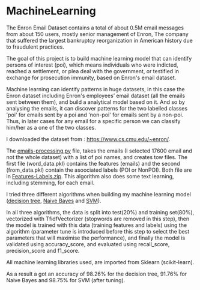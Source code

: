 # MachineLearning

The Enron Email Dataset contains a total of about 0.5M email messages from about 150 users, mostly senior management of Enron, The company that suffered the largest bankruptcy reorganization in American history due to fraudulent practices.

The goal of this project is to build machine learning model that can identify persons of interest (poi), which means individuals who were indicted, reached a settlement, or plea deal with the government, or testified in exchange for prosecution immunity, based on Enron's email dataset.

Machine learning can identify patterns in huge datasets, in this case the Enron dataset including Enron's employees’ email dataset (all the emails sent between them), and build a analytical model based on it. And so by analysing the emails, it can discover patterns for the two labelled classes 'poi' for emails sent by a poi and 'non-poi' for emails sent by a non-poi. Thus, in later cases for any email for a specific person we can classify him/her as a one of the two classes.

I downloaded the dataset from : https://www.cs.cmu.edu/~enron/.

The [emails-processing.py](https://github.com/HazemHalawi/MachineLearning/blob/master/emails-processing.py) file, takes the emails (I selected 17600 email and not the whole dataset) with a list of poi names, and creates tow files. The first file (word_data.pkl) contains the features (emails) and the second (from_data.pkl) contain the asoociated labels (POI or NonPOI). Both file are in [Features-Labels.zip](https://github.com/HazemHalawi/MachineLearning/blob/master/Features-Labels.zip). This algorithm also does some text learning, including stemming, for each email.

I tried three different algorithms when building my machine learning model ([decision tree](https://github.com/HazemHalawi/MachineLearning/blob/master/decision-tree.py), [Naive Bayes](https://github.com/HazemHalawi/MachineLearning/blob/master/Naive-bayes.py) and [SVM](https://github.com/HazemHalawi/MachineLearning/blob/master/SVM.py)).

In all three algorithms, the data is split into test(20%) and training set(80%), vectorized with TfidfVectorizer (stopwords are removed in this step), then the model is trained with this data (training features and labels) using the algorithm (parameter tune is introduced before this step to select the best parameters that will maximise the performance), and finally the model is validated using accuracy_score, and evaluated using recall_score, precision_score and f1_score.

All machine learning libraries used, are imported from Sklearn (scikit-learn).

As a result a got an accuracy of 98.26% for the decision tree, 91.76% for Naive Bayes and 98.75% for SVM (after tuning).




